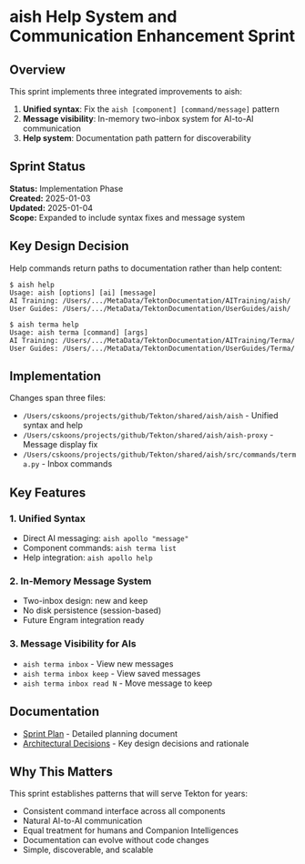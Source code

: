 # aish Help System and Communication Enhancement Sprint

## Overview

This sprint implements three integrated improvements to aish:
1. **Unified syntax**: Fix the `aish [component] [command/message]` pattern
2. **Message visibility**: In-memory two-inbox system for AI-to-AI communication
3. **Help system**: Documentation path pattern for discoverability

## Sprint Status

**Status:** Implementation Phase  
**Created:** 2025-01-03  
**Updated:** 2025-01-04  
**Scope:** Expanded to include syntax fixes and message system

## Key Design Decision

Help commands return paths to documentation rather than help content:

```
$ aish help
Usage: aish [options] [ai] [message]
AI Training: /Users/.../MetaData/TektonDocumentation/AITraining/aish/
User Guides: /Users/.../MetaData/TektonDocumentation/UserGuides/aish/

$ aish terma help
Usage: aish terma [command] [args]
AI Training: /Users/.../MetaData/TektonDocumentation/AITraining/Terma/
User Guides: /Users/.../MetaData/TektonDocumentation/UserGuides/Terma/
```

## Implementation

Changes span three files:
- `/Users/cskoons/projects/github/Tekton/shared/aish/aish` - Unified syntax and help
- `/Users/cskoons/projects/github/Tekton/shared/aish/aish-proxy` - Message display fix
- `/Users/cskoons/projects/github/Tekton/shared/aish/src/commands/terma.py` - Inbox commands

## Key Features

### 1. Unified Syntax
- Direct AI messaging: `aish apollo "message"`
- Component commands: `aish terma list`
- Help integration: `aish apollo help`

### 2. In-Memory Message System
- Two-inbox design: new and keep
- No disk persistence (session-based)
- Future Engram integration ready

### 3. Message Visibility for AIs
- `aish terma inbox` - View new messages
- `aish terma inbox keep` - View saved messages
- `aish terma inbox read N` - Move message to keep

## Documentation

- [Sprint Plan](./SprintPlan.md) - Detailed planning document
- [Architectural Decisions](./ArchitecturalDecisions.md) - Key design decisions and rationale

## Why This Matters

This sprint establishes patterns that will serve Tekton for years:
- Consistent command interface across all components
- Natural AI-to-AI communication
- Equal treatment for humans and Companion Intelligences
- Documentation can evolve without code changes
- Simple, discoverable, and scalable